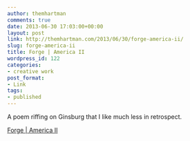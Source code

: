 ```yaml
---
author: themhartman
comments: true
date: 2013-06-30 17:03:00+00:00
layout: post
link: http://themhartman.com/2013/06/30/forge-america-ii/
slug: forge-america-ii
title: Forge | America II
wordpress_id: 122
categories:
- creative work
post_format:
- Link
tags:
- published
---
```


A poem riffing on Ginsburg that I like much less in retrospect.

[Forge | America II](http://forgejournal.com/forge/2013/06/30/america-ii/)
